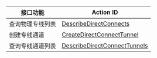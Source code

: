 | 接口功能 | Action ID | 
|---------|---------|
| 查询物理专线列表 | [DescribeDirectConnects](/document/api/216/9345) | 
| 创建专线通道 | [CreateDirectConnectTunnel](/document/api/216/9343) | 
| 查询专线通道列表 | [DescribeDirectConnectTunnels](/document/api/216/9344) |
